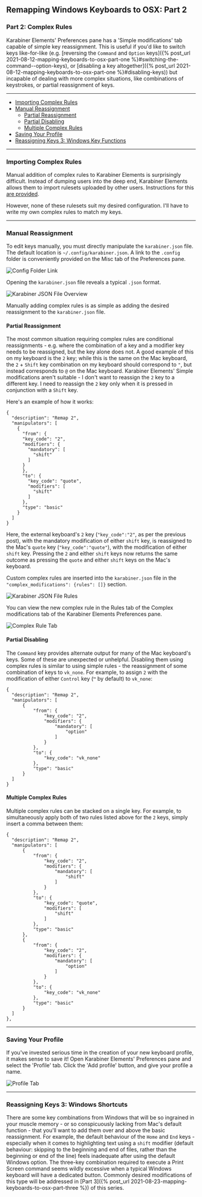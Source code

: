 ## Remapping Windows Keyboards to OSX: Part 2
### Part 2: Complex Rules

Karabiner Elements' Preferences pane has a 'Simple modifications' tab capable of simple key reassignment. This is useful if you'd like to switch keys like-for-like (e.g. [reversing the `Command` and `Option` keys]({% post_url 2021-08-12-mapping-keyboards-to-osx-part-one %}#switching-the-command--option-keys), or [disabling a key altogether]({% post_url 2021-08-12-mapping-keyboards-to-osx-part-one %}#disabling-keys)) but incapable of dealing with more complex situations, like combinations of keystrokes, or partial reassignment of keys.

---

- [Importing Complex Rules](#importing-complex-rules)
- [Manual Reassignment](#manual-reassignment)
  * [Partial Reassignment](#partial-reassignment)
  * [Partial Disabling](#partial-disabling)
  * [Multiple Complex Rules](#multiple-complex-rules)
- [Saving Your Profile](#saving-your-profile)
- [Reassigning Keys 3: Windows Key Functions](#reassigning-keys-3-windows-key-functions)

---

### Importing Complex Rules

Manual addition of complex rules to Karabiner Elements is surprisingly difficult. Instead of dumping users into the deep end, Karabiner Elements allows them to import rulesets uploaded by other users. Instructions for this [are provided](https://karabiner-elements.pqrs.org/docs/manual/configuration/configure-complex-modifications/).

However, none of these rulesets suit my desired configuration. I'll have to write my own complex rules to match my keys.

---

### Manual Reassignment

To edit keys manually, you must directly manipulate the `karabiner.json` file. The default location is `~/.config/karabiner.json`. A link to the `.config` folder is conveniently provided on the Misc tab of the Preferences pane.

![Config Folder Link](/images/2021-08-16/karabiner_elements_01.png)

Opening the `karabiner.json` file reveals a typical `.json` format.

![Karabiner JSON File Overview](/images/2021-08-16/karabiner_json_01.png)

Manually adding complex rules is as simple as adding the desired reassignment to the `karabiner.json` file.

#### Partial Reassignment

The most common situation requiring complex rules are conditional reassignments - e.g. where the combination of a key and a modifier key needs to be reassigned, but the key alone does not. A good example of this on my keyboard is the `2` key; while this is the same on the Mac keyboard, the `2` + `Shift` key combination on my keyboard should correspond to `"`, but instead corresponds to `@` on the Mac keyboard. Karabiner Elements' Simple modifications aren't suitable - I don't want to reassign the `2` key to a different key. I need to reassign the `2` key only when it is pressed in conjunction with a `Shift` key.

Here's an example of how it works:

```
{
  "description": "Remap 2",
  "manipulators": [
    {
      "from": {
      "key_code": "2",
      "modifiers": {
        "mandatory": [
          "shift"
        ]
      }
      },
      "to": {
        "key_code": "quote",
        "modifiers": [
          "shift"
        ]
      },
      "type": "basic"
    }
  ]
}
```

Here, the external keyboard's `2` key (`"key_code":"2"`, as per the previous post), with the mandatory modification of either `shift` key, is reassigned to the Mac's `quote` key (`"key_code":"quote"`), with the modification of either `shift` key. Pressing the `2` and either `shift` keys now returns the same outcome as pressing the `quote` and either `shift` keys on the Mac's keyboard.

Custom complex rules are inserted into the `karabiner.json` file in the `"complex_modifications": {rules": []}` section.

![Karabiner JSON File Rules](/images/2021-08-16/karabiner_json_02.png)

You can view the new complex rule in the Rules tab of the Complex modifications tab of the Karabiner Elements Preferences pane.

![Complex Rule Tab](/images/2021-08-16/karabiner_elements_02.png)

#### Partial Disabling

The `Command` key provides alternate output for many of the Mac keyboard's keys. Some of these are unexpected or unhelpful. Disabling them using complex rules is similar to using simple rules - the reassignment of some combination of keys to `vk_none`. For example, to assign `2` with the modification of either `Control` key (`™` by default) to `vk_none`:

```
{
  "description": "Remap 2",
  "manipulators": [
      {
          "from": {
              "key_code": "2",
              "modifiers": {
                  "mandatory": [
                      "option"
                  ]
              }
          },
          "to": {
              "key_code": "vk_none"
          },
          "type": "basic"
      }
  ]
}
```

#### Multiple Complex Rules

Multiple complex rules can be stacked on a single key. For example, to simultaneously apply both of two rules listed above for the `2` keys, simply insert a comma between them:

```
{
  "description": "Remap 2",
  "manipulators": [
      {
          "from": {
              "key_code": "2",
              "modifiers": {
                  "mandatory": [
                      "shift"
                  ]
              }
          },
          "to": {
              "key_code": "quote",
              "modifiers": [
                  "shift"
              ]
          },
          "type": "basic"
      },
      {
          "from": {
              "key_code": "2",
              "modifiers": {
                  "mandatory": [
                      "option"
                  ]
              }
          },
          "to": {
              "key_code": "vk_none"
          },
          "type": "basic"
      }
  ]
},
```

---

### Saving Your Profile

If you've invested serious time in the creation of your new keyboard profile, it makes sense to save it! Open Karabiner Elements' Preferences pane and select the 'Profile' tab. Click the 'Add profile' button, and give your profile a name.

![Profile Tab](/images/2021-08-16/karabiner_elements_03.png)

---

### Reassigning Keys 3: Windows Shortcuts

There are some key combinations from Windows that will be so ingrained in your muscle memory - or so conspicuously lacking from Mac's default function - that you'll want to add them over and above the basic reassignment. For example, the default behaviour of the `Home` and `End` keys - especially when it comes to highlighting text using a `shift` modifier (default behaviour: skipping to the beginning and end of files, rather than the beginning or end of the line) feels inadequate after using the default Windows option. The three-key combination required to execute a Print Screen command seems wildly excessive when a typical Windows keyboard will have a dedicated button. Commonly desired modifications of this type will be addressed in [Part 3]({% post_url 2021-08-23-mapping-keyboards-to-osx-part-three %}) of this series.
